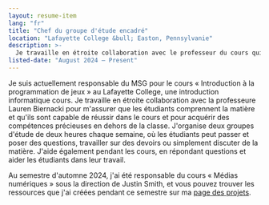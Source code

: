 ```yaml
---
layout: resume-item
lang: "fr"
title: "Chef du groupe d'étude encadré"
location: "Lafayette College &bull; Easton, Pennsylvanie"
description: >-
  Je travaille en étroite collaboration avec le professeur du cours qui m'a été attribué pour aider à l'apprentissage et à la réussite des étudiants. J'aide pendant les cours et j'anime deux groupes d'étude encadrés de deux heures où les étudiants peuvent venir et obtenir de l'aide de ma part, ou simplement travailler et poser des questions au fur et à mesure qu'elles se présentent.
listed-date: "August 2024 — Present"
---
```


Je suis actuellement responsable du MSG pour le cours « Introduction à la programmation de jeux » au Lafayette College,
une introduction informatique cours. Je travaille en étroite collaboration avec la professeure Lauren Biernacki pour
m'assurer que les étudiants comprennent la matière et qu'ils sont capable de réussir dans le cours et pour acquérir des
compétences précieuses en dehors de la classe. J'organise deux groupes d'étude de deux heures chaque semaine, où les
étudiants peut passer et poser des questions, travailler sur des devoirs ou simplement discuter de la matière. J'aide
également pendant les cours, en répondant questions et aider les étudiants dans leur travail.

Au semestre d'automne 2024, j'ai été responsable du cours « Médias numériques » sous la direction de Justin Smith, et
vous pouvez trouver les ressources que j'ai créées pendant ce semestre sur ma [page des projets](/projects).